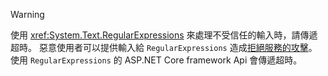 > [!WARNING]
> 使用 <xref:System.Text.RegularExpressions> 來處理不受信任的輸入時，請傳遞超時。 惡意使用者可以提供輸入給 `RegularExpressions` 造成[拒絕服務的攻擊](https://www.us-cert.gov/ncas/tips/ST04-015)。 使用 `RegularExpressions` 的 ASP.NET Core framework Api 會傳遞超時。